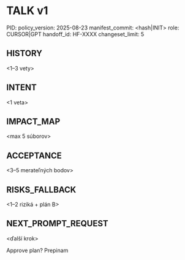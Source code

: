 # TALK v1

PID: <id>
policy_version: 2025-08-23
manifest_commit: <hash|INIT>
role: CURSOR|GPT
handoff_id: HF-XXXX
changeset_limit: 5

## HISTORY

<1–3 vety>

## INTENT

<1 veta>

## IMPACT_MAP

<max 5 súborov>

## ACCEPTANCE

<3–5 merateľných bodov>

## RISKS_FALLBACK

<1–2 riziká + plán B>

## NEXT_PROMPT_REQUEST

<ďalší krok>

Approve plan?
<ROLE> Prepinam
